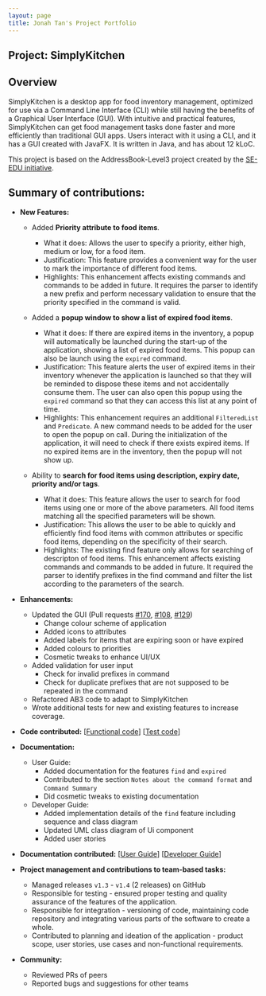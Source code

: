 ```yaml
---
layout: page
title: Jonah Tan's Project Portfolio
---
```


## Project: SimplyKitchen

## Overview

SimplyKitchen is a desktop app for food inventory management, optimized for use via a Command Line Interface (CLI) while still having the benefits of a Graphical User Interface (GUI). With intuitive and practical features, SimplyKitchen can get food management tasks done faster and more efficiently than traditional GUI apps.
Users interact with it using a CLI, and it has a GUI created with JavaFX. It is written in Java, and has about 12 kLoC.

This project is based on the AddressBook-Level3 project created by the [SE-EDU initiative](https://se-education.org/).

## Summary of contributions:

  * **New Features:**
    * Added **Priority attribute to food items**.
      * What it does: Allows the user to specify a priority, either high, medium or low, for a food item.
      * Justification: This feature provides a convenient way for the user to mark the importance of different food items.
      * Highlights: This enhancement affects existing commands and commands to be added in future. It requires the parser to identify a new prefix and perform necessary validation to ensure that the priority specified in the command is valid.

    * Added a **popup window to show a list of expired food items**.
      * What it does: If there are expired items in the inventory, a popup will automatically be launched during the start-up of the application, showing a list of expired food items. This popup can also be launch using the `expired` command.
      * Justification: This feature alerts the user of expired items in their inventory whenever the application is launched so that they will be reminded to dispose these items and not accidentally consume them. The user can also open this popup using the `expired` command so that they can access this list at any point of time.
      * Highlights: This enhancement requires an additional `FilteredList` and `Predicate`. A new command needs to be added for the user to open the popup on call. During the initialization of the application, it will need to check if there exists expired items. If no expired items are in the inventory, then the popup will not show up. 

    * Ability to **search for food items using description, expiry date, priority and/or tags**.
      * What it does: This feature allows the user to search for food items using one or more of the above parameters. All food items matching all the specified parameters will be shown.
      * Justification: This allows the user to be able to quickly and efficiently find food items with common attributes or specific food items, depending on the specificity of their search. 
      * Highlights: The existing find feature only allows for searching of descripton of food items. This enhancement affects existing commands and commands to be added in future. It required the parser to identify prefixes in the find command and filter the list according to the parameters of the search.

  * **Enhancements:**
    * Updated the GUI (Pull requests [\#170](https://github.com/AY2021S1-CS2103T-F13-4/tp/pull/170), [\#108](https://github.com/AY2021S1-CS2103T-F13-4/tp/pull/108), [\#129](https://github.com/AY2021S1-CS2103T-F13-4/tp/pull/129))
      * Change colour scheme of application
      * Added icons to attributes
      * Added labels for items that are expiring soon or have expired
      * Added colours to priorities
      * Cosmetic tweaks to enhance UI/UX
    * Added validation for user input
      * Check for invalid prefixes in command
      * Check for duplicate prefixes that are not supposed to be repeated in the command 
    * Refactored AB3 code to adapt to SimplyKitchen  
    * Wrote additional tests for new and existing features to increase coverage.

  * **Code contributed:** [[Functional code](https://nus-cs2103-ay2021s1.github.io/tp-dashboard/#breakdown=true&search=jonahtanjz&sort=groupTitle&sortWithin=title&since=2020-08-14&timeframe=commit&mergegroup=&groupSelect=groupByRepos&checkedFileTypes=docs~functional-code~test-code~other&tabOpen=true&tabType=authorship&zFR=false&until=2020-11-04&tabAuthor=jonahtanjz&tabRepo=AY2021S1-CS2103T-F13-4%2Ftp%5Bmaster%5D&authorshipIsMergeGroup=false&authorshipFileTypes=functional-code)] [[Test code](https://nus-cs2103-ay2021s1.github.io/tp-dashboard/#breakdown=true&search=jonahtanjz&sort=groupTitle&sortWithin=title&since=2020-08-14&timeframe=commit&mergegroup=&groupSelect=groupByRepos&checkedFileTypes=docs~functional-code~test-code~other&tabOpen=true&tabType=authorship&zFR=false&until=2020-11-04&tabAuthor=jonahtanjz&tabRepo=AY2021S1-CS2103T-F13-4%2Ftp%5Bmaster%5D&authorshipIsMergeGroup=false&authorshipFileTypes=test-code)]

* **Documentation:**
  * User Guide:
    * Added documentation for the features `find` and `expired`
    * Contributed to the section `Notes about the command format` and `Command Summary`   
    * Did cosmetic tweaks to existing documentation
  * Developer Guide:
    * Added implementation details of the `find` feature including sequence and class diagram
    * Updated UML class diagram of Ui component
    * Added user stories

* **Documentation contributed:** [[User Guide](https://ay2021s1-cs2103t-f13-4.github.io/tp/UserGuide.html)] [[Developer Guide](https://ay2021s1-cs2103t-f13-4.github.io/tp/DeveloperGuide.html)]

* **Project management and contributions to team-based tasks:**
  * Managed releases `v1.3` - `v1.4` (2 releases) on GitHub
  * Responsible for testing - ensured proper testing and quality assurance of the features of the application.
  * Responsible for integration - versioning of code, maintaining code repository and integrating various parts of the software to create a whole.
  * Contributed to planning and ideation of the application - product scope, user stories, use cases and non-functional requirements. 

* **Community:**
  * Reviewed PRs of peers
  * Reported bugs and suggestions for other teams
